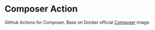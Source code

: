 # Composer Action

GitHub Actions for Composer. Base on Docker official [Composer](https://hub.docker.com/_/composer) image.

